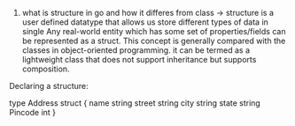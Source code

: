 1) what is structure in go and how it differes from class
->
structure is a user defined datatype that allows us store different types of data in single
Any real-world entity which has some set of properties/fields can be represented as a struct.
This concept is generally compared with the classes in object-oriented programming. it can be termed as a lightweight class that does not support inheritance but supports composition. 

Declaring a structure:

 type Address struct {
      name string 
      street string
      city string
      state string
      Pincode int
}